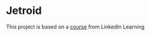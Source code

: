 # Jetroid
This project is based on a [course](https://www.linkedin.com/learning/unity-5-2d-building-an-adventure-game?contextUrn=urn%3Ali%3AlyndaLearningPath%3A5936fc71498ec352a683231b&amp;u=2167290) from LinkedIn Learning
